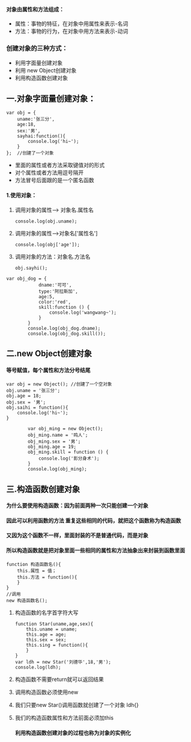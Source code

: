 #### 对象由属性和方法组成：

-   属性：事物的特征，在对象中用属性来表示-名词
-   方法：事物的行为，在对象中用方法来表示-动词

### 创建对象的三种方式：

-   利用字面量创建对象
-   利用 new Object创建对象
-   利用构造函数创建对象

## 一.对象字面量创建对象：

```
var obj = {
	uname:'张三分',
	age:18,
	sex:'男',
	sayhai:function(){
		console.log('hi~');
	}
};	//创建了一个对象
```

-   里面的属性或者方法采取键值对的形式
-   对个属性或者方法用逗号隔开
-   方法冒号后面跟的是一个匿名函数

#### 1.使用对象：

1.  调用对象的属性--> 对象名.属性名

    ```
    console.log(obj.uname);
    ```

2.  调用对象的属性-->对象名['属性名']

    ```
    console.log(obj['age']);
    ```

3.  调用对象的方法：对象名.方法名

    ```
    obj.sayhi();
    ```

```
var obj_dog = {
		    dname:'可可',
			type:'阿拉斯加',
			age:5,
			color:'red',
			skill:function () {
                console.log('wangwang~');
            }
		}
        console.log(obj_dog.dname);
        console.log(obj_dog.skill());
```

## 二.new Object创建对象

#### 等号赋值，每个属性和方法分号结尾

```
var obj = new Object();	//创建了一个空对象
obj.uname = '张三分';
obj.age = 18;
obj.sex = '男';
obj.saihi = function(){
	console.log('hi~');
}
```

```
		var obj_ming = new Object();
        obj_ming.name = '鸣人';
        obj_ming.sex = '男';
        obj_ming.age = 19;
        obj_ming.skill = function () {
            console.log('影分身术');
        }
        console.log(obj_ming);
```



## 三.构造函数创建对象

#### 为什么要使用构造函数：因为前面两种一次只能创建一个对象

#### 因此可以利用函数的方法 重复这些相同的代码，就把这个函数称为构造函数

#### 又因为这个函数不一样，里面封装的不是普通代码，而是对象

#### 所以构造函数就是把对象里面一些相同的属性和方法抽象出来封装到函数里面

```
function 构造函数名(){
	this.属性 = 值；
	this.方法 = function(){
	}
}
//调用
new 构造函数名();
```

1.  构造函数的名字首字符大写

    ```
    function Star(uname,age,sex){
    	this.uname = uname;
    	this.age = age;
    	this.sex = sex;
    	this.sing = function(){
    	}
    }
    var ldh = new Star('刘德华',18,'男');
    console.log(ldh);
    ```

2.  构造函数不需要return就可以返回结果

3.  调用构造函数必须使用new

4.  我们只要new Star()调用函数就创建了一个对象 ldh{}

5.  我们的构造函数属性和方法前面必须加this

    #### 利用构造函数创建对象的过程也称为对象的实例化